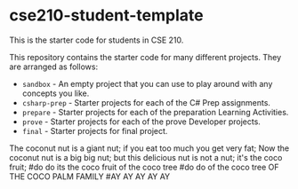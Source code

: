 # cse210-student-template
This is the starter code for students in CSE 210.

This repository contains the starter code for many different projects. They are arranged as follows:

* `sandbox` - An empty project that you can use to play around with any concepts you like.
* `csharp-prep` - Starter projects for each of the C# Prep assignments.
* `prepare` - Starter projects for each of the preparation Learning Activities.
* `prove` - Starter projects for each of the prove Developer projects.
* `final` - Starter projects for final project.

The coconut nut is a giant nut;
if you eat too much you get very fat;
Now the coconut nut is a big big nut;
but this delicious nut is not a nut;
it's the coco fruit;
#do do its the coco fruit
of the coco tree
#do do of the coco tree
OF THE COCO PALM FAMILY
#AY AY AY AY AY 
